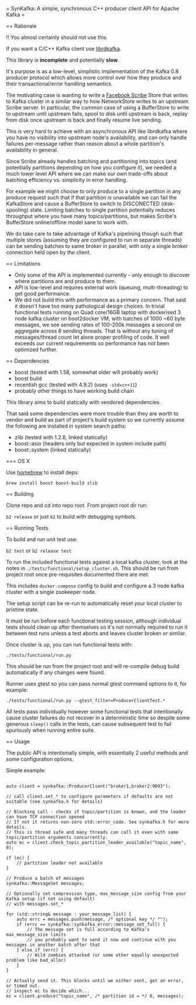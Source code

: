 = SynKafka: A simple, synchronous C++ producer client API for Apache Kafka =

== Rationale

!! You almost certainly should not use this.

If you want a C/C++ Kafka client use [librdkafka](https://github.com/edenhill/librdkafka).

This library is **incomplete** and potentially **slow**.

It's purpose is as a low-level, simplistic implementation of the Kafka 0.8 producer protocol which allows more control over how they produce and their transactional/error handling semantics.

The motivating case is wanting to write a [Facebook Scribe](https://github.com/facebookarchive/scribe) Store that writes to Kafka cluster in a similar way to how NetworkStore writes to an upstream Scribe server. In particular, the common case of using a BufferStore to write to upstream until upstream fails, spool to disk until upstream is back, replay from disk once upstream is back and finally resume live sending.

This is very hard to achieve with an asynchronous API like librdkafka where you have no visibility into upstream node's availability, and can only handle failures per-message rather than reason about a whole partition's availability in general.

Since Scribe already handles batching and partitioning into topics (and potentially partitions depending on how you configure it),
we needed a much lower level API where we can make our own trade-offs about batching efficiency vs. simplicity in error handling.

For example we might choose to only produce to a single partition in any produce request such that if that partition is unavailable
we can fail the KafkaStore and cause a BufferStore to switch to DISCONECTED (disk-spooling) state. Limiting batches to single partition potentially reduces throughput where you have many topics/partitions, but makes Scribe's BufferStore online/offline model sane to work with.

We do take care to take advantage of Kafka's pipelining though such that multiple stores (assuming they are configured to run in separate threads) can be sending batches to same broker in parallel, with only a single broker connection held open by the client.

== Limitations

 * Only some of the API is implemented currently - only enough to discover where partitions are and produce to them.
 * API is low-level and requires external work (queuing, multi-threading) to get good performance.
 * We did not build this with performance as a primary concern. That said it doesn't have too many pathological design choices. In trivial functional tests running on Quad core/16GB laptop with dockerised 3 node kafka cluster on boot2docker VM, with batches of 1000 ~60 byte messages, we see sending rates of 100-200k messages a second on aggregate across 8 sending threads. That is without any tuning of messages/thread count let alone proper profiling of code. It well exceeds our current requirements so performance has not been optimized further.

== Dependencies

 - boost (tested with 1.58, somewhat older will probably work)
 - boost build
 - recentish gcc (tested with 4.9.2) (uses `-std=c++11`)
 - probably other things to have working build chain

This library aims to build statically with vendored dependencies.

That said some dependencies were more trouble than they are worth to vendor and build as part of project's build system so
we currently assume the following are installed in system search paths:

 - zlib (tested with 1.2.8, linked statically)
 - boost::asio (headers only but expected in system include path)
 - boost::system (linked statically)

=== OS X

Use [homebrew](http://brew.sh/) to install deps:

`brew install boost boost-build zlib`

== Building

Clone repo and cd into repo root. From project root dir run:

`b2 release` or just `b2` to build with debugging symbols.

== Running Tests

To build and run unit test use:

`b2 test` or `b2 release test`

To run the included functional tests against a local kafka cluster, look at the notes in `./tests/functional/setup_cluster.sh`. This should be run from project root once pre-requisites documented there are met.

This includes `docker-compose` config to build and configure a 3 node kafka cluster with a single zookeeper node.

The setup script can be re-run to automatically reset your local cluster to pristine state.

It must be run before each functional testing session, although individual tests should clean up after themselves so it's not normally required to run it between test runs unless a test aborts and leaves cluster broken or similar.

Once cluster is up, you can run functional tests with:

`./tests/functional/run.py`

This should be run from the project root and will re-compile debug build automatically if any changes were found.

Runner uses gtest so you can pass normal gtest command options to it, for example:

`./tests/functional/run.py --gtest_filter=ProducerClientTest.*`

All tests pass individually however some functional tests that intentionally cause cluster failures do not recover in a deterministic time so despite some generous `sleep()` calls in the tests, can cause subsequent test to fail spuriously when running entire suite.

== Usage

The public API is intentionally simple, with essentially 2 useful methods and some configuration options.

Simple example:

```

auto client = synkafka::ProducerClient("broker1,broker2:9093");

// call client.set_* to configure parameters if defaults are not suitable (see synkafka.h for details)

// Blocking call - checks if topic/partition is known, and the leader can have TCP connection opened
// If not it returns non-zero std::error_code. See synkafka.h for more details.
// This is thread safe and many threads can call it even with same topic/partition arguments concurrently.
auto ec = client.check_topic_partition_leader_available("topic_name", 0);

if (ec) {
	// partition leader not available
}

// Produce a batch of messages
synkafka::MessageSet messages;

// Optionally set compression type, max_message_size config from your Kafka setup (if not using default)
// with messages.set_*

for (std::string& message : your_message_list) {
	auto errc = messages.push(message, /* optional key */ "");
	if (errc == synkafka::synkafka_error::message_set_full) {
		// The message set is full according to Kafka's max_message_size limits
		// you probably want to send it now and continue with you messages in another batch after that
	} else if (errc) {
		// Wild zombies attacked (or some other equally unexpected problem like bad_alloc)
	}
}

// Actually send it. This blocks until we either sent, got an error, or timed out.
// inspect ec to decide which...
ec = client.produce("topic_name", /* partition id = */ 0, messages);

```